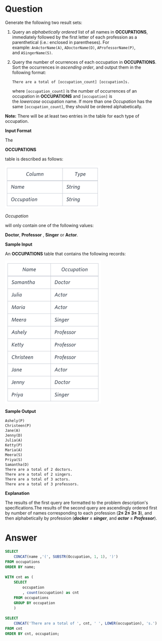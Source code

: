 # Question

Generate the following two result sets:

1. Query an *alphabetically ordered* list of all names in **OCCUPATIONS**, immediately followed by the first letter of each profession as a parenthetical (i.e.: enclosed in parentheses). For example: `AnActorName(A)`, `ADoctorName(D)`, `AProfessorName(P)`, and `ASingerName(S)`.
2. Query the number of ocurrences of each occupation in **OCCUPATIONS**. Sort the occurrences in *ascending order*, and output them in the following format:
    
    ```
    There are a total of [occupation_count] [occupation]s.
    
    ```
    
    where `[occupation_count]` is the number of occurrences of an occupation in **OCCUPATIONS** and `[occupation]` is the *lowercase* occupation name. If more than one *Occupation* has the same `[occupation_count]`, they should be ordered alphabetically.
    

**Note:** There will be at least two entries in the table for each type of occupation.

**Input Format**

The

**OCCUPATIONS**

table is described as follows:


![Untitled](../../../image/HackerRank/The_PADS/image_0.png)

*Occupation*

will only contain one of the following values:

**Doctor**, **Professor** , **Singer** or **Actor**.

**Sample Input**

An **OCCUPATIONS** table that contains the following records:

![Untitled](../../../image/HackerRank/The_PADS/image_1.png)

**Sample Output**

```
Ashely(P)
Christeen(P)
Jane(A)
Jenny(D)
Julia(A)
Ketty(P)
Maria(A)
Meera(S)
Priya(S)
Samantha(D)
There are a total of 2 doctors.
There are a total of 2 singers.
There are a total of 3 actors.
There are a total of 3 professors.
```

**Explanation**

The results of the first query are formatted to the problem description's specifications.The results of the second query are ascendingly ordered first by number of names corresponding to each profession (**2≤ 2≤ 3≤ 3**), and then alphabetically by profession (***docker*** ≤ ***singer***, and ***actor*** ≤ ***Professor***).

# Answer

```sql
SELECT
    CONCAT(name ,'(', SUBSTR(Occupation, 1, 1), ')')
FROM occupations
ORDER BY name;

WITH cnt as (
    SELECT 
        occupation
        , count(occupation) as cnt
    FROM occupations
    GROUP BY occupation
    )

SELECT 
    CONCAT('There are a total of ', cnt, ' ', LOWER(occupation), 's.')
FROM cnt
ORDER BY cnt, occupation;
```